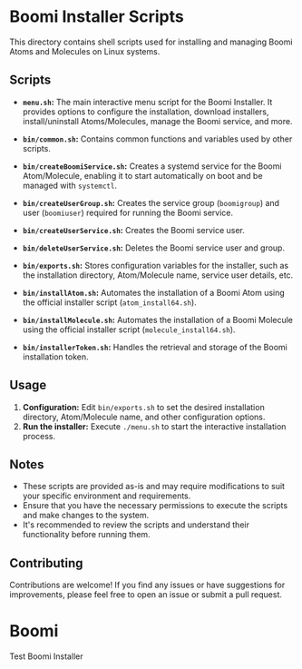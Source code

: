 # Boomi Installer Scripts

This directory contains shell scripts used for installing and managing Boomi Atoms and Molecules on Linux systems.

## Scripts

- **`menu.sh`:** The main interactive menu script for the Boomi Installer. It provides options to configure the installation, download installers, install/uninstall Atoms/Molecules, manage the Boomi service, and more.

- **`bin/common.sh`:** Contains common functions and variables used by other scripts.

- **`bin/createBoomiService.sh`:** Creates a systemd service for the Boomi Atom/Molecule, enabling it to start automatically on boot and be managed with `systemctl`.

- **`bin/createUserGroup.sh`:** Creates the service group (`boomigroup`) and user (`boomiuser`) required for running the Boomi service.

- **`bin/createUserService.sh`:** Creates the Boomi service user.

- **`bin/deleteUserService.sh`:** Deletes the Boomi service user and group.

- **`bin/exports.sh`:** Stores configuration variables for the installer, such as the installation directory, Atom/Molecule name, service user details, etc.

- **`bin/installAtom.sh`:** Automates the installation of a Boomi Atom using the official installer script (`atom_install64.sh`).

- **`bin/installMolecule.sh`:** Automates the installation of a Boomi Molecule using the official installer script (`molecule_install64.sh`).

- **`bin/installerToken.sh`:** Handles the retrieval and storage of the Boomi installation token.

## Usage

1. **Configuration:** Edit `bin/exports.sh` to set the desired installation directory, Atom/Molecule name, and other configuration options.
2. **Run the installer:** Execute `./menu.sh` to start the interactive installation process.

## Notes

- These scripts are provided as-is and may require modifications to suit your specific environment and requirements.
- Ensure that you have the necessary permissions to execute the scripts and make changes to the system.
- It's recommended to review the scripts and understand their functionality before running them.

## Contributing

Contributions are welcome! If you find any issues or have suggestions for improvements, please feel free to open an issue or submit a pull request.
# Boomi
Test Boomi Installer
